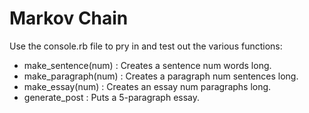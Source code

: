 # Markov Chain

Use the console.rb file to pry in and test out the various functions:
* make_sentence(num) : Creates a sentence num words long.
* make_paragraph(num) : Creates a paragraph num sentences long.
* make_essay(num) : Creates an essay num paragraphs long.
* generate_post : Puts a 5-paragraph essay.
